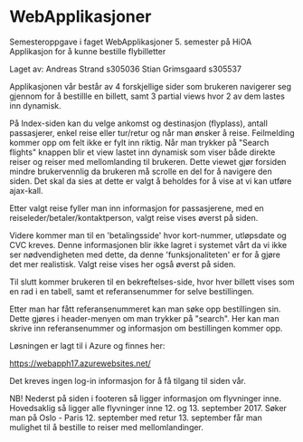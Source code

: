 # WebApplikasjoner
Semesteroppgave i faget WebApplikasjoner 5. semester på HiOA
Applikasjon for å kunne bestille flybilletter

Laget av: 
Andreas Strand s305036
Stian Grimsgaard s305537

Applikasjonen vår består av 4 forskjellige sider som brukeren navigerer seg gjennom for å bestillle en billett, samt 3 partial views hvor 2 av dem lastes inn dynamisk.

På Index-siden kan du velge ankomst og destinasjon (flyplass), antall passasjerer, enkel reise eller tur/retur og når man ønsker å reise. Feilmelding kommer opp om felt ikke er fylt inn riktig. Når man trykker på "Search flights" knappen blir et view lastet inn dynamisk som viser både direkte reiser og reiser med mellomlanding til brukeren. Dette viewet gjør forsiden mindre brukervennlig da brukeren må scrolle en del for å navigere den siden. Det skal da sies at dette er valgt å beholdes for å vise at vi kan utføre ajax-kall.

Etter valgt reise fyller man inn informasjon for passasjerene, med en reiseleder/betaler/kontaktperson, valgt reise vises øverst på siden.

Videre kommer man til en 'betalingsside' hvor kort-nummer, utløpsdate og CVC kreves. Denne informasjonen blir ikke lagret i systemet vårt da vi ikke ser nødvendigheten med dette, da denne 'funksjonaliteten' er for å gjøre det mer realistisk. Valgt reise vises her også øverst på siden.

Til slutt kommer brukeren til en bekreftelses-side, hvor hver billett vises som en rad i en tabell, samt et referansenummer for selve bestillingen.

Etter man har fått referansenummeret kan man søke opp bestillingen sin. Dette gjøres i header-menyen om man trykker på "search". Her kan man skrive inn referansenummer og informasjon om bestillingen kommer opp.


Løsningen er lagt til i Azure og finnes her: 

https://webapph17.azurewebsites.net/

Det kreves ingen log-in informasjon for å få tilgang til siden vår.

NB! Nederst på siden i footeren så ligger informasjon om flyvninger inne. Hovedsaklig så ligger alle flyvninger inne 12. og 13. september 2017. Søker man på Oslo - Paris 12. september med retur 13. september får man mulighet til å bestille to reiser med mellomlandinger.
